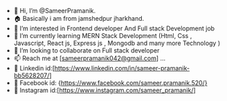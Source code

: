 - 👋 Hi, I’m @SameerPramanik.
- 🏠 Basically i am from jamshedpur jharkhand.
- 👀 I’m interested in Frontend developer And Full stack Development job
- 📘 I’m currently learning MERN Stack Development (Html, Css , Javascript, React js, Express js , Mongodb and many more Technology )
- 💞️ I’m looking to collaborate on Full stack developer 
- 📫 Reach me at [sameerpramanik042@gmail.com] ...
- 🔗 Linkedin id:[https://www.linkedin.com/in/sameer-pramanik-bb5628207/]
- 🔗 Facebook id: {https://www.facebook.com/sameer.pramanik.520/}
- 🔗 Instagram id:[https://www.instagram.com/sameer_pramanik/]
<!---
SameerPramanik/SameerPramanik is a ✨ special ✨ repository because its `README.md` (this file) appears on your GitHub profile.
You can click the Preview link to take a look at your changes.
--->

